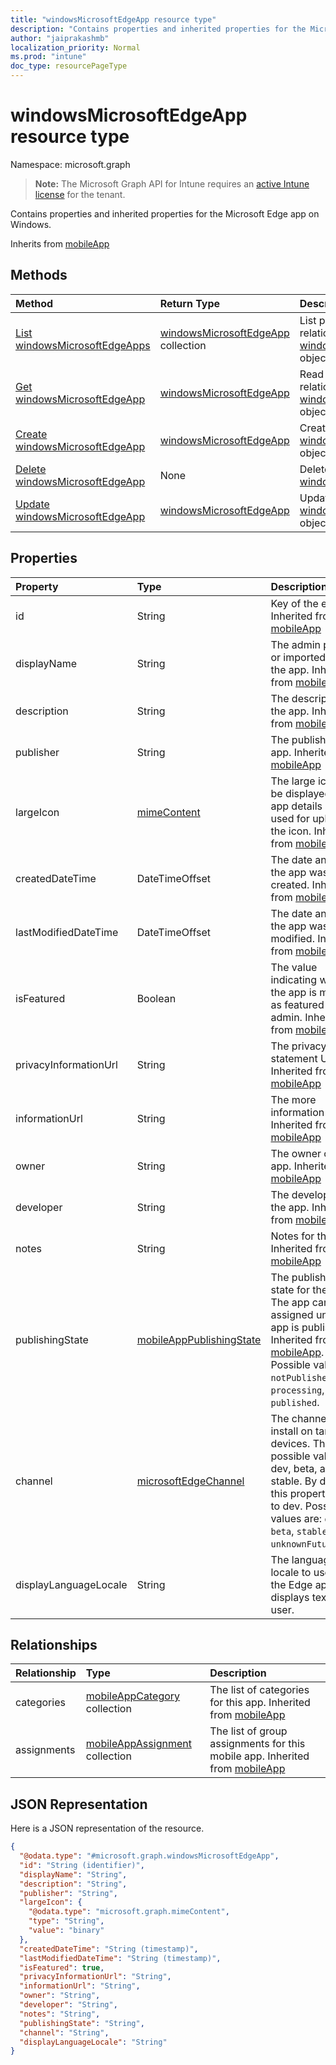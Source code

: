 ```yaml
---
title: "windowsMicrosoftEdgeApp resource type"
description: "Contains properties and inherited properties for the Microsoft Edge app on Windows."
author: "jaiprakashmb"
localization_priority: Normal
ms.prod: "intune"
doc_type: resourcePageType
---
```


# windowsMicrosoftEdgeApp resource type

Namespace: microsoft.graph

> **Note:** The Microsoft Graph API for Intune requires an [active Intune license](https://go.microsoft.com/fwlink/?linkid=839381) for the tenant.

Contains properties and inherited properties for the Microsoft Edge app on Windows.


Inherits from [mobileApp](../resources/intune-apps-mobileapp.md)

## Methods
|Method|Return Type|Description|
|:---|:---|:---|
|[List windowsMicrosoftEdgeApps](../api/intune-apps-windowsmicrosoftedgeapp-list.md)|[windowsMicrosoftEdgeApp](../resources/intune-apps-windowsmicrosoftedgeapp.md) collection|List properties and relationships of the [windowsMicrosoftEdgeApp](../resources/intune-apps-windowsmicrosoftedgeapp.md) objects.|
|[Get windowsMicrosoftEdgeApp](../api/intune-apps-windowsmicrosoftedgeapp-get.md)|[windowsMicrosoftEdgeApp](../resources/intune-apps-windowsmicrosoftedgeapp.md)|Read properties and relationships of the [windowsMicrosoftEdgeApp](../resources/intune-apps-windowsmicrosoftedgeapp.md) object.|
|[Create windowsMicrosoftEdgeApp](../api/intune-apps-windowsmicrosoftedgeapp-create.md)|[windowsMicrosoftEdgeApp](../resources/intune-apps-windowsmicrosoftedgeapp.md)|Create a new [windowsMicrosoftEdgeApp](../resources/intune-apps-windowsmicrosoftedgeapp.md) object.|
|[Delete windowsMicrosoftEdgeApp](../api/intune-apps-windowsmicrosoftedgeapp-delete.md)|None|Deletes a [windowsMicrosoftEdgeApp](../resources/intune-apps-windowsmicrosoftedgeapp.md).|
|[Update windowsMicrosoftEdgeApp](../api/intune-apps-windowsmicrosoftedgeapp-update.md)|[windowsMicrosoftEdgeApp](../resources/intune-apps-windowsmicrosoftedgeapp.md)|Update the properties of a [windowsMicrosoftEdgeApp](../resources/intune-apps-windowsmicrosoftedgeapp.md) object.|

## Properties
|Property|Type|Description|
|:---|:---|:---|
|id|String|Key of the entity. Inherited from [mobileApp](../resources/intune-apps-mobileapp.md)|
|displayName|String|The admin provided or imported title of the app. Inherited from [mobileApp](../resources/intune-apps-mobileapp.md)|
|description|String|The description of the app. Inherited from [mobileApp](../resources/intune-apps-mobileapp.md)|
|publisher|String|The publisher of the app. Inherited from [mobileApp](../resources/intune-apps-mobileapp.md)|
|largeIcon|[mimeContent](../resources/intune-shared-mimecontent.md)|The large icon, to be displayed in the app details and used for upload of the icon. Inherited from [mobileApp](../resources/intune-apps-mobileapp.md)|
|createdDateTime|DateTimeOffset|The date and time the app was created. Inherited from [mobileApp](../resources/intune-apps-mobileapp.md)|
|lastModifiedDateTime|DateTimeOffset|The date and time the app was last modified. Inherited from [mobileApp](../resources/intune-apps-mobileapp.md)|
|isFeatured|Boolean|The value indicating whether the app is marked as featured by the admin. Inherited from [mobileApp](../resources/intune-apps-mobileapp.md)|
|privacyInformationUrl|String|The privacy statement Url. Inherited from [mobileApp](../resources/intune-apps-mobileapp.md)|
|informationUrl|String|The more information Url. Inherited from [mobileApp](../resources/intune-apps-mobileapp.md)|
|owner|String|The owner of the app. Inherited from [mobileApp](../resources/intune-apps-mobileapp.md)|
|developer|String|The developer of the app. Inherited from [mobileApp](../resources/intune-apps-mobileapp.md)|
|notes|String|Notes for the app. Inherited from [mobileApp](../resources/intune-apps-mobileapp.md)|
|publishingState|[mobileAppPublishingState](../resources/intune-apps-mobileapppublishingstate.md)|The publishing state for the app. The app cannot be assigned unless the app is published. Inherited from [mobileApp](../resources/intune-apps-mobileapp.md). Possible values are: `notPublished`, `processing`, `published`.|
|channel|[microsoftEdgeChannel](../resources/intune-apps-microsoftedgechannel.md)|The channel to install on target devices. The possible values are dev, beta, and stable. By default, this property is set to dev. Possible values are: `dev`, `beta`, `stable`, `unknownFutureValue`.|
|displayLanguageLocale|String|The language locale to use when the Edge app displays text to the user.|

## Relationships
|Relationship|Type|Description|
|:---|:---|:---|
|categories|[mobileAppCategory](../resources/intune-apps-mobileappcategory.md) collection|The list of categories for this app. Inherited from [mobileApp](../resources/intune-apps-mobileapp.md)|
|assignments|[mobileAppAssignment](../resources/intune-apps-mobileappassignment.md) collection|The list of group assignments for this mobile app. Inherited from [mobileApp](../resources/intune-apps-mobileapp.md)|

## JSON Representation
Here is a JSON representation of the resource.
<!-- {
  "blockType": "resource",
  "keyProperty": "id",
  "@odata.type": "microsoft.graph.windowsMicrosoftEdgeApp"
}
-->
``` json
{
  "@odata.type": "#microsoft.graph.windowsMicrosoftEdgeApp",
  "id": "String (identifier)",
  "displayName": "String",
  "description": "String",
  "publisher": "String",
  "largeIcon": {
    "@odata.type": "microsoft.graph.mimeContent",
    "type": "String",
    "value": "binary"
  },
  "createdDateTime": "String (timestamp)",
  "lastModifiedDateTime": "String (timestamp)",
  "isFeatured": true,
  "privacyInformationUrl": "String",
  "informationUrl": "String",
  "owner": "String",
  "developer": "String",
  "notes": "String",
  "publishingState": "String",
  "channel": "String",
  "displayLanguageLocale": "String"
}
```
